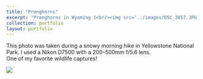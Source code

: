 ```yaml
---
title: "Pronghorns"
excerpt: "Pronghorns in Wyoming 1<br/><img src='../images/DSC_3857.JPG'>"
collection: portfolio
layout: portfolio
---
```


This photo was taken during a snowy morning hike in Yellowstone National Park. I used a Nikon D7500 with a 200–500mm f/5.6 lens.  
One of my favorite wildlife captures!

<img src='{{ site.baseurl }}/images/DSC_3857.JPG'>